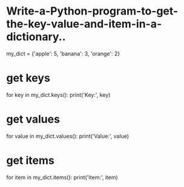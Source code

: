 # Write-a-Python-program-to-get-the-key-value-and-item-in-a-dictionary..
my_dict = {'apple': 5, 'banana': 3, 'orange': 2}
# get keys
for key in my_dict.keys():
print('Key:', key)
# get values
for value in my_dict.values():
print('Value:', value)
# get items
for item in my_dict.items():
print('Item:', item)

